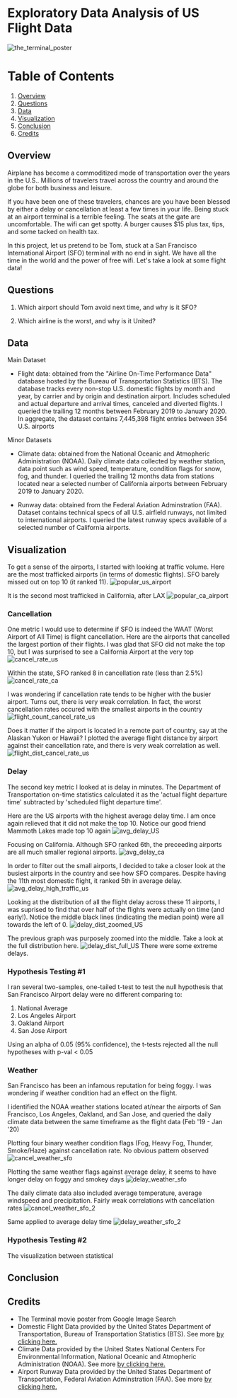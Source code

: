 # Exploratory Data Analysis of US Flight Data

![the_terminal_poster](/img/the_terminal_poster.jpg)

# Table of Contents
1. [Overview](#overview)
2. [Questions](#questions)
3. [Data](#data) 
4. [Visualization](#visualization)
5. [Conclusion](#conclusion)
6. [Credits](#credits)

## **Overview**
Airplane has become a commoditized mode of transportation over the years in the U.S.. Millions of travelers travel across the country and around the globe for both business and leisure.

If you have been one of these travelers, chances are you have been blessed by either a delay or cancellation at least a few times in your life. Being stuck at an airport terminal is a terrible feeling. The seats at the gate are uncomfortable. The wifi can get spotty. A burger causes $15 plus tax, tips, and some tacked on health tax.

In this project, let us pretend to be Tom, stuck at a San Francisco International Airport (SFO) terminal with no end in sight. We have all the time in the world and the power of free wifi. Let's take a look at some flight data!

## **Questions**
1. Which airport should Tom avoid next time, and why is it SFO?

2. Which airline is the worst, and why is it United?

## **Data**

Main Dataset
- Flight data: obtained from the "Airline On-Time Performance Data" database hosted by the Bureau of Transportation Statistics (BTS). The database tracks every non-stop U.S. domestic flights by month and year, by carrier and by origin and destination airport. Includes scheduled and actual departure and arrival times, canceled and diverted flights. I queried the trailing 12 months between February 2019 to January 2020. In aggregate, the dataset contains 7,445,398 flight entries between 354 U.S. airports

Minor Datasets
- Climate data: obtained from the National Oceanic and Atmopheric Administration (NOAA). Daily climate data collected by weather station, data point such as wind speed, temperature, condition flags for snow, fog, and thunder. I queried the trailing 12 months data from stations located near a selected number of California airports between February 2019 to January 2020.

- Runway data: obtained from the Federal Aviation Adminstration (FAA). Dataset contains technical specs of all U.S. airfield runways, not limited to international airports. I queried the latest runway specs available of a selected number of California airports.

## **Visualization**
To get a sense of the airports, I started with looking at traffic volume. Here are the most trafficked airports (in terms of domestic flights). SFO barely missed out on top 10 (it ranked 11).
![popular_us_airport](/img/most_popular_airport_US.png)

It is the second most trafficked in California, after LAX
![popular_ca_airport](/img/most_popular_airport_CA.png)

### Cancellation

One metric I would use to determine if SFO is indeed the WAAT (Worst Airport of All Time) is flight cancellation. Here are the airports that cancelled the largest portion of their flights. I was glad that SFO did not make the top 10, but I was surprised to see a California Airport at the very top 
![cancel_rate_us](/img/highest_cancellation_rate_US.png)

Within the state, SFO ranked 8 in cancellation rate (less than 2.5%)
![cancel_rate_ca](/img/highest_cancellation_rate_CA.png)

I was wondering if cancellation rate tends to be higher with the busier airport. Turns out, there is very weak correlation. In fact, the worst cancellation rates occured with the smallest airports in the country
![flight_count_cancel_rate_us](/img/flight_count_cancel_rate_US.png)

Does it matter if the airport is located in a remote part of country, say at the Alaskan Yukon or Hawaii? I plotted the average flight distance by airport against their cancellation rate, and there is very weak correlation as well.
![flight_dist_cancel_rate_us](/img/flight_dist_cancel_rate_US.png)


### Delay

The second key metric I looked at is delay in minutes. The Department of Transportation on-time statistics calculated it as the 'actual flight departure time' subtracted by 'scheduled flight departure time'.

Here are the US airports with the highest average delay time. I am once again relieved that it did not make the top 10. Notice our good friend Mammoth Lakes made top 10 again
![avg_delay_US](/img/highest_avg_delay_US.png)

Focusing on California. Although SFO ranked 6th, the preceeding airports are all much smaller regional airports.
![avg_delay_ca](/img/highest_avg_delay_CA.png)

In order to filter out the small airports, I decided to take a closer look at the busiest airports in the country and see how SFO compares. Despite having the 11th most domestic flight, it ranked 5th in average delay.
![avg_delay_high_traffic_us](/img/avg_delay_high_traffic_US.png)

Looking at the distribution of all the flight delay across these 11 airports, I was suprised to find that over half of the flights were actually on time (and early!). Notice the middle black lines (indicating the median point) were all towards the left of 0.
![delay_dist_zoomed_US](/img/delay_dist_zoomed_US.png)

The previous graph was purposely zoomed into the middle. Take a look at the full distribution here.
![delay_dist_full_US](/img/delay_dist_full_US.png)
There were some extreme delays.

### Hypothesis Testing #1
I ran several two-samples, one-tailed t-test to test the null hypothesis that San Francisco Airport delay were no different comparing to:

1. National Average
2. Los Angeles Airport
3. Oakland Airport
4. San Jose Airport

Using an alpha of 0.05 (95% confidence), the t-tests rejected all the null hypotheses with p-val < 0.05

### Weather
San Francisco has been an infamous reputation for being foggy. I was wondering if weather condition had an effect on the flight.

I identified the NOAA weather stations located at/near the airports of San Francisco, Los Angeles, Oakland, and San Jose, and queried the daily climate data between the same timeframe as the flight data (Feb '19 - Jan '20)

Plotting four binary weather condition flags (Fog, Heavy Fog, Thunder, Smoke/Haze) against cancellation rate. No obvious pattern observed
![cancel_weather_sfo](/img/cancel_weather_SFO.png)

Plotting the same weather flags against average delay, it seems to have longer delay on foggy and smokey days
![delay_weather_sfo](/img/delay_weather_SFO.png)

The daily climate data also included average temperature, average windspeed and precipitation. Fairly weak correlations with cancellation rates
![cancel_weather_sfo_2](/img/cancel_weather_SFO_2.png)

Same applied to average delay time
![delay_weather_sfo_2](/img/delay_weather_SFO_2.png)

### Hypothesis Testing #2
The visualization between statistical

## **Conclusion**

## **Credits**
- The Terminal movie poster from Google Image Search
- Domestic Flight Data provided by the United States Department of Transportation, Bureau of Transportation Statistics (BTS). See more [by clicking here.](https://www.transtats.bts.gov/tables.asp?Table_ID=236&SYS_Table_Name=T_ONTIME_REPORTING)
- Climate Data provided by the United States National Centers For Environmental Information, National Oceanic and Atmopheric Administration (NOAA). See more [by clicking here.](https://www.ncdc.noaa.gov/cdo-web/)
- Airport Runway Data provided by the United States Department of Transportation, Federal Aviation Adminstration (FAA). See more [by clicking here.](https://www.faa.gov/airports/airport_safety/airportdata_5010/)
